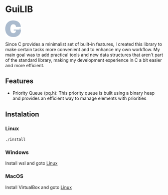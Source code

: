 # GuiLIB

<div align=center style="display:flex">
  <img src="./img/logo.png" width="10%"/>
</div>

Since C provides a minimalist set of built-in features, I created this library to make certain tasks more convenient and to enhance my own workflow.
 My main goal was to add practical tools and new data structures that aren't part of the standard library, making my development experience in C a bit easier and more efficient.

## Features

- Priority Queue (pq.h): This priority queue is built using a binary heap and provides an efficient way to manage elements with priorities

## Instalation

### Linux

```bash
./install
```

### Windows

Install wsl and goto [Linux](#linux)

### MacOS

Install VirtualBox and goto [Linux](#linux)
